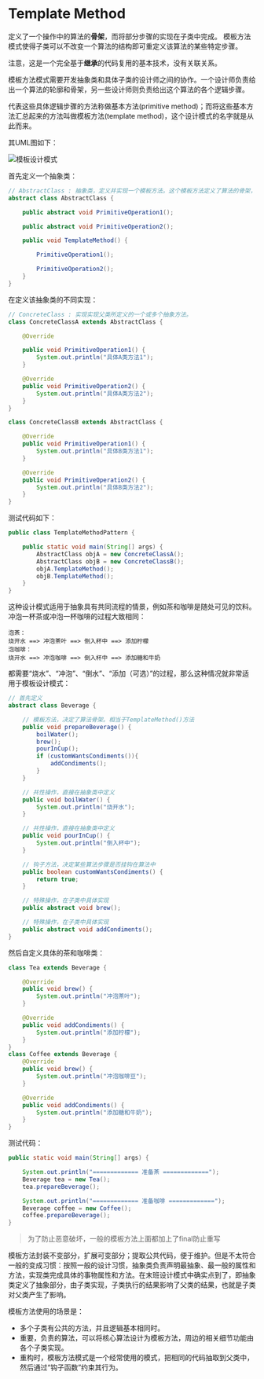 # Template Method

定义了一个操作中的算法的**骨架**，而将部分步骤的实现在子类中完成。
模板方法模式使得子类可以不改变一个算法的结构即可重定义该算法的某些特定步骤。

注意，这是一个完全基于**继承**的代码复用的基本技术，没有关联关系。

模板方法模式需要开发抽象类和具体子类的设计师之间的协作。一个设计师负责给出一个算法的轮廓和骨架，另一些设计师则负责给出这个算法的各个逻辑步骤。

代表这些具体逻辑步骤的方法称做基本方法(primitive method)；而将这些基本方法汇总起来的方法叫做模板方法(template method)，这个设计模式的名字就是从此而来。

其UML图如下：

![模板设计模式](https://ws1.sinaimg.cn/large/006tNbRwly1fx1q6qgjifj30oa0hgt9o.jpg)


首先定义一个抽象类：
```java
// AbstractClass : 抽象类，定义并实现一个模板方法。这个模板方法定义了算法的骨架，而逻辑的组成步骤在相应的抽象操作中，推迟到子类去实现。顶级逻辑也有可能调用一些具体方法。
abstract class AbstractClass {

    public abstract void PrimitiveOperation1();

    public abstract void PrimitiveOperation2();

    public void TemplateMethod() {

        PrimitiveOperation1();

        PrimitiveOperation2();
    }
}
```
在定义该抽象类的不同实现：
```java
// ConcreteClass : 实现实现父类所定义的一个或多个抽象方法。
class ConcreteClassA extends AbstractClass {

    @Override

    public void PrimitiveOperation1() {
        System.out.println("具体A类方法1");
    }

    @Override
    public void PrimitiveOperation2() {
        System.out.println("具体A类方法2");
    }
}

class ConcreteClassB extends AbstractClass {

    @Override
    public void PrimitiveOperation1() {
        System.out.println("具体B类方法1");
    }

    @Override
    public void PrimitiveOperation2() {
        System.out.println("具体B类方法2");
    }    
}
```
测试代码如下：
```java
public class TemplateMethodPattern {

    public static void main(String[] args) {
        AbstractClass objA = new ConcreteClassA();
        AbstractClass objB = new ConcreteClassB();    
        objA.TemplateMethod();
        objB.TemplateMethod();
    }
}
```

这种设计模式适用于抽象具有共同流程的情景，例如茶和咖啡是随处可见的饮料。冲泡一杯茶或冲泡一杯咖啡的过程大致相同：
```
泡茶：
烧开水 ==> 冲泡茶叶 ==> 倒入杯中 ==> 添加柠檬
泡咖啡：
烧开水 ==> 冲泡咖啡 ==> 倒入杯中 ==> 添加糖和牛奶
```
都需要“烧水”、“冲泡”、“倒水”、“添加（可选）”的过程，那么这种情况就非常适用于模板设计模式：
```java
// 首先定义
abstract class Beverage {

    // 模板方法，决定了算法骨架。相当于TemplateMethod()方法
    public void prepareBeverage() {
        boilWater();
        brew();
        pourInCup();
        if (customWantsCondiments()){
            addCondiments();
        }
    }

    // 共性操作，直接在抽象类中定义
    public void boilWater() {
        System.out.println("烧开水");
    }

    // 共性操作，直接在抽象类中定义
    public void pourInCup() {
        System.out.println("倒入杯中");
    }

    // 钩子方法，决定某些算法步骤是否挂钩在算法中
    public boolean customWantsCondiments() {
        return true;
    }

    // 特殊操作，在子类中具体实现
    public abstract void brew();

    // 特殊操作，在子类中具体实现
    public abstract void addCondiments();
}
```
然后自定义具体的茶和咖啡类：
```java
class Tea extends Beverage {

    @Override
    public void brew() {
        System.out.println("冲泡茶叶");
    }

    @Override
    public void addCondiments() {
        System.out.println("添加柠檬");
    }
}
class Coffee extends Beverage {
    @Override
    public void brew() {
        System.out.println("冲泡咖啡豆");
    }

    @Override
    public void addCondiments() {
        System.out.println("添加糖和牛奶");
    }  
}
```

测试代码：
```java
public static void main(String[] args) {

    System.out.println("============= 准备茶 =============");
    Beverage tea = new Tea();
    tea.prepareBeverage();

    System.out.println("============= 准备咖啡 =============");
    Beverage coffee = new Coffee();
    coffee.prepareBeverage();
}
```
> 为了防止恶意破坏，一般的模板方法上面都加上了final防止重写

模板方法封装不变部分，扩展可变部分；提取公共代码，便于维护。但是不太符合一般的变成习惯：按照一般的设计习惯，抽象类负责声明最抽象、最一般的属性和方法，实现类完成具体的事物属性和方法。在末班设计模式中确实点到了，即抽象类定义了抽象部分，由子类实现，子类执行的结果影响了父类的结果，也就是子类对父类产生了影响。

模板方法使用的场景是：
* 多个子类有公共的方法，并且逻辑基本相同时。
* 重要，负责的算法，可以将核心算法设计为模板方法，周边的相关细节功能由各个子类实现。
* 重构时，模板方法模式是一个经常使用的模式，把相同的代码抽取到父类中，然后通过“钩子函数”约束其行为。
